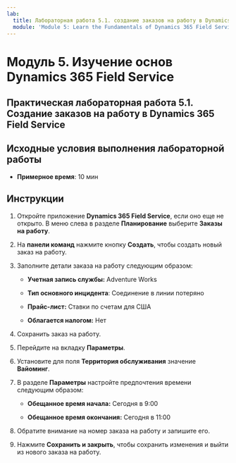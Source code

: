 ```yaml
---
lab:
  title: Лабораторная работа 5.1. создание заказов на работу в Dynamics 365 Field Service
  module: 'Module 5: Learn the Fundamentals of Dynamics 365 Field Service'
---
```


<a name="module-5-learn-the-fundamentals-of-dynamics-365-field-service"></a>Модуль 5. Изучение основ Dynamics 365 Field Service
========================

## <a name="practice-lab-51---creating-work-orders-in-dynamics-365-field-service"></a>Практическая лабораторная работа 5.1. Создание заказов на работу в Dynamics 365 Field Service

## <a name="lab-setup"></a>Исходные условия выполнения лабораторной работы

  - **Примерное время**: 10 мин

## <a name="instructions"></a>Инструкции

1. Откройте приложение **Dynamics 365 Field Service**, если оно еще не открыто. В меню слева в разделе **Планирование** выберите **Заказы на работу**.

2. На **панели команд** нажмите кнопку **Создать**, чтобы создать новый заказ на работу.

3. Заполните детали заказа на работу следующим образом:

    - **Учетная запись службы:** Adventure Works

    - **Тип основного инцидента**: Соединение в линии потеряно

    - **Прайс-лист:** Ставки по счетам для США

    - **Облагается налогом:** Нет

4. Сохранить заказ на работу.

4. Перейдите на вкладку **Параметры**.

5. Установите для поля **Территория обслуживания** значение **Вайоминг**. 

6. В разделе **Параметры** настройте предпочтения времени следующим образом:

    - **Обещанное время начала:** Сегодня в 9:00

    - **Обещанное время окончания:** Сегодня в 11:00

7. Обратите внимание на номер заказа на работу и запишите его. 

8. Нажмите **Сохранить и закрыть**, чтобы сохранить изменения и выйти из нового заказа на работу.
